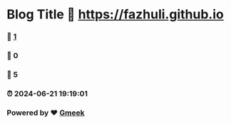 # Blog Title :link: https://fazhuli.github.io 
### :page_facing_up: [1](https://fazhuli.github.io/tag.html) 
### :speech_balloon: 0 
### :hibiscus: 5 
### :alarm_clock: 2024-06-21 19:19:01 
### Powered by :heart: [Gmeek](https://github.com/Meekdai/Gmeek)
